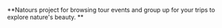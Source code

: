 **Natours project for browsing tour events and group up for your trips to explore nature's beauty.
**

